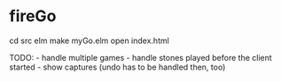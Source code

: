 # fireGo

cd src
elm make myGo.elm
open index.html


TODO: - handle multiple games
      - handle stones played before the client started
      - show captures (undo has to be handled then, too)
